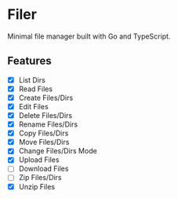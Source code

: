 # Filer

Minimal file manager built with Go and TypeScript.

## Features

- [x] List Dirs
- [x] Read Files
- [x] Create Files/Dirs
- [x] Edit Files
- [x] Delete Files/Dirs
- [x] Rename Files/Dirs
- [x] Copy Files/Dirs
- [x] Move Files/Dirs
- [x] Change Files/Dirs Mode
- [x] Upload Files
- [ ] Download Files
- [ ] Zip Files/Dirs
- [x] Unzip Files
